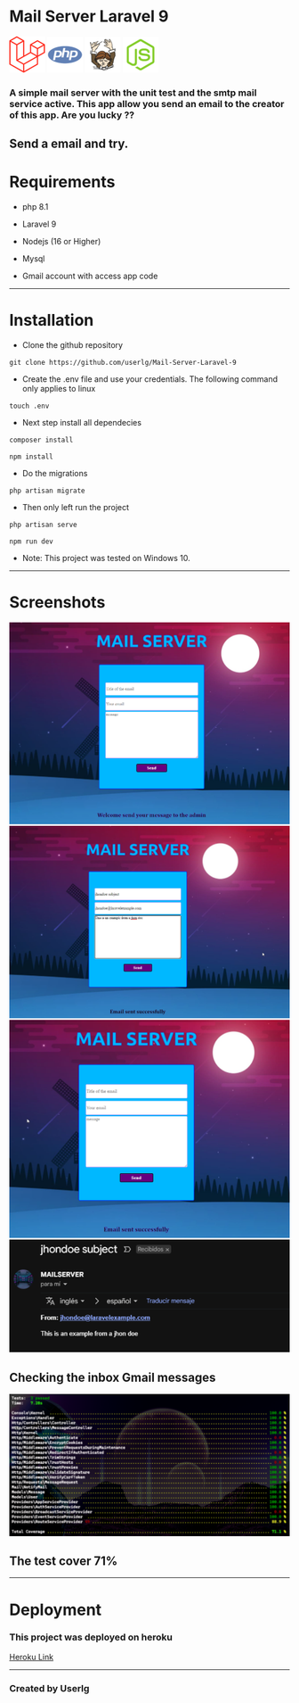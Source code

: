 # Mail Server Laravel 9

![ laravel ]( assets/laravel.png )
![ php ]( assets/php.png )
![ composer ]( assets/composer.png )
![ node ]( assets/node.png)

### A simple mail server with the unit test and the smtp mail service active. This app allow you send an email to the creator of this app. Are you lucky ??
Send a email and try.
-------------------
# Requirements

+ php 8.1

+ Laravel 9

+ Nodejs (16 or Higher)

+ Mysql

+ Gmail account with access app code
-----------
# Installation
+ Clone the github repository
```
git clone https://github.com/userlg/Mail-Server-Laravel-9
```
+ Create the .env file and use your credentials. The following command only applies to linux
```
touch .env
```
+ Next step install all dependecies
```
composer install
```
```
npm install 
```
+ Do the migrations
```
php artisan migrate
```
+ Then only left run the project
```
php artisan serve
```
```
npm run dev
```
+ Note: This project was tested on Windows 10.
-----------
# Screenshots
![ img1 ](assets/img1.png)
![ img2 ](assets/img2.png)
![ img3 ](assets/img3.png)
![ img4 ](assets/img4.png)
## Checking the inbox Gmail messages
![ tests ](assets/tests.png)
## The test cover 71% 
-------------------------------
# Deployment
### This project was deployed on heroku
[ Heroku Link ](https://laravel-mail-server.herokuapp.com/)

-----------
### Created by Userlg